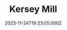 ---
date: 2023-11-24T19:33:05.000Z
title: Kersey Mill
latitude: 52.061554541717676
longitude: 0.9333377129848771
category: checkin
---